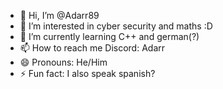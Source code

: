 - 👋 Hi, I’m @Adarr89
- 👀 I’m interested in cyber security and maths :D
- 🌱 I’m currently learning C++ and german(?)
- 📫 How to reach me Discord: Adarr
- 😄 Pronouns: He/Him
- ⚡ Fun fact: I also speak spanish?

